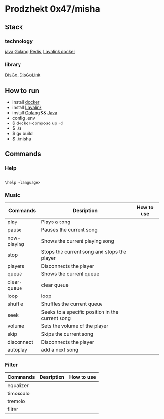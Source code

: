 # Prodzhekt 0x47/misha

## Stack

### technology

[java](https://www.oracle.com/java/),[Golang](https://go.dev),[Redis](https://redis.io/), [Lavalink](https://github.com/lavalink-devs/Lavalink),[docker](https://docs.docker.com)

### library

[DisGo](https://github.com/DisgoOrg/disgo), [DisGoLink](https://github.com/disgoorg/disgolink)

## How to run

* install [docker](https://docs.docker.com/desktop/)
* install [Lavalink](https://github.com/lavalink-devs/Lavalink/releases/download/4.0.0/Lavalink.jar)
* install [Golang](https://go.dev/dl/go1.21.6.windows-386.msi) && [Java](https://download.oracle.com/java/21/latest/jdk-21_windows-x64_bin.msi)
* config .env
* $ docker-compose up -d
* $ .\a
* $ go build
* $ .\misha

## Commands

### Help

```

\help <language>

```

### Music

| Commands    | Desription                                       | How to use |
| ----------- | ------------------------------------------------ | ---------- |
| play        | Plays a song                                     |            |
| pause       | Pauses the current song                          |            |
| now-playing | Shows the current playing song                   |            |
| stop        | Stops the current song and stops the player      |            |
| players     | Disconnects the player                           |            |
| queue       | Shows the current queue                          |            |
| clear-queue | clear queue                                      |            |
| loop        | loop                                             |            |
| shuffle     | Shuffles the current queue                       |            |
| seek        | Seeks to a specific position in the current song |            |
| volume      | Sets the volume of the player                    |            |
| skip        | Skips the current song                           |            |
| disconnect  | Disconnects the player                           |            |
| autoplay    | add a next song                                  |            |

### Filter

| Commands  | Desription | How to use |
| --------- | ---------- | ---------- |
| equalizer |            |            |
| timescale |            |            |
| tremolo   |            |            |
| filter    |            |            |
